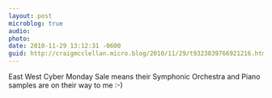 ```yaml
---
layout: post
microblog: true
audio: 
photo: 
date: 2010-11-29 13:12:31 -0600
guid: http://craigmcclellan.micro.blog/2010/11/29/t9323839766921216.html
---
```

East West Cyber Monday Sale means their Symphonic Orchestra and Piano samples are on their way to me :-)
